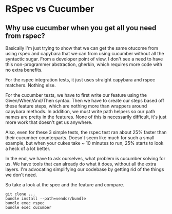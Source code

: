 RSpec vs Cucumber
=================

Why use cucumber when you get all you need from rspec?
------------------------------------------------------

Basically I'm just trying to show that we can get the same otucome from using rspec and capybara
that we can from using cucumber without all the syntactic sugar.  From a developer point of view,
I don't see a need to have this non-programmer abstraction, gherkin, which requires more code with
no extra benefits.

For the rspec integration tests, it just uses straight capybara and rspec matchers.  Nothing else.

For the cucumber tests, we have to first write our feature using the Given/When/And/Then syntax.
Then we have to create our steps based off these feature steps, which are nothing more than wrappers
around capybara methods.  In addition, we must write path helpers so our path names are pretty in the
features.  None of this is necessarily difficult, it's just more work that doesn't get us anywhere.

Also, even for these 3 simple tests, the rspec test ran about 25% faster than their cucumber
counterparts.  Doesn't seem like much for such a small example, but when your cukes take ~ 10 minutes
to run, 25% starts to look a heck of a lot better.

In the end, we have to ask ourselves, what problem is cucumber solving for us.  We have tools that can
already do what it does, without all the extra layers.  I'm advocating simplifying our codebase by
getting rid of the things we don't need.

So take a look at the spec and the feature and compare.


```
git clone ...
bundle install --path=vendor/bundle
bundle exec rspec
bundle exec cucumber
```
